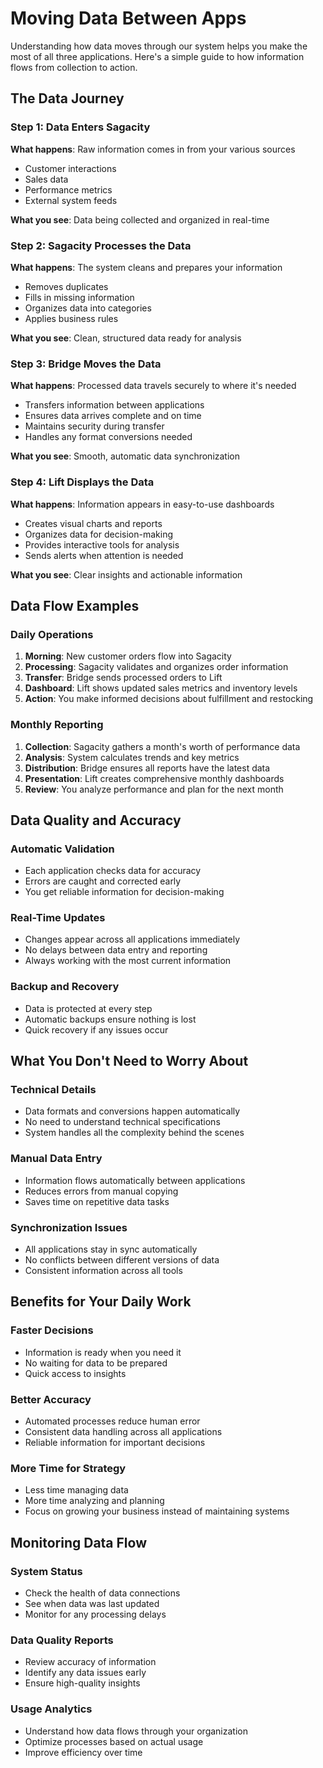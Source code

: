 # Moving Data Between Apps

Understanding how data moves through our system helps you make the most of all three applications. Here's a simple guide to how information flows from collection to action.

## The Data Journey

### Step 1: Data Enters Sagacity
**What happens**: Raw information comes in from your various sources
- Customer interactions
- Sales data
- Performance metrics
- External system feeds

**What you see**: Data being collected and organized in real-time

### Step 2: Sagacity Processes the Data
**What happens**: The system cleans and prepares your information
- Removes duplicates
- Fills in missing information
- Organizes data into categories
- Applies business rules

**What you see**: Clean, structured data ready for analysis

### Step 3: Bridge Moves the Data
**What happens**: Processed data travels securely to where it's needed
- Transfers information between applications
- Ensures data arrives complete and on time
- Maintains security during transfer
- Handles any format conversions needed

**What you see**: Smooth, automatic data synchronization

### Step 4: Lift Displays the Data
**What happens**: Information appears in easy-to-use dashboards
- Creates visual charts and reports
- Organizes data for decision-making
- Provides interactive tools for analysis
- Sends alerts when attention is needed

**What you see**: Clear insights and actionable information

## Data Flow Examples

### Daily Operations
1. **Morning**: New customer orders flow into Sagacity
2. **Processing**: Sagacity validates and organizes order information
3. **Transfer**: Bridge sends processed orders to Lift
4. **Dashboard**: Lift shows updated sales metrics and inventory levels
5. **Action**: You make informed decisions about fulfillment and restocking

### Monthly Reporting
1. **Collection**: Sagacity gathers a month's worth of performance data
2. **Analysis**: System calculates trends and key metrics
3. **Distribution**: Bridge ensures all reports have the latest data
4. **Presentation**: Lift creates comprehensive monthly dashboards
5. **Review**: You analyze performance and plan for the next month

## Data Quality and Accuracy

### Automatic Validation
- Each application checks data for accuracy
- Errors are caught and corrected early
- You get reliable information for decision-making

### Real-Time Updates
- Changes appear across all applications immediately
- No delays between data entry and reporting
- Always working with the most current information

### Backup and Recovery
- Data is protected at every step
- Automatic backups ensure nothing is lost
- Quick recovery if any issues occur

## What You Don't Need to Worry About

### Technical Details
- Data formats and conversions happen automatically
- No need to understand technical specifications
- System handles all the complexity behind the scenes

### Manual Data Entry
- Information flows automatically between applications
- Reduces errors from manual copying
- Saves time on repetitive data tasks

### Synchronization Issues
- All applications stay in sync automatically
- No conflicts between different versions of data
- Consistent information across all tools

## Benefits for Your Daily Work

### Faster Decisions
- Information is ready when you need it
- No waiting for data to be prepared
- Quick access to insights

### Better Accuracy
- Automated processes reduce human error
- Consistent data handling across all applications
- Reliable information for important decisions

### More Time for Strategy
- Less time managing data
- More time analyzing and planning
- Focus on growing your business instead of maintaining systems

## Monitoring Data Flow

### System Status
- Check the health of data connections
- See when data was last updated
- Monitor for any processing delays

### Data Quality Reports
- Review accuracy of information
- Identify any data issues early
- Ensure high-quality insights

### Usage Analytics
- Understand how data flows through your organization
- Optimize processes based on actual usage
- Improve efficiency over time